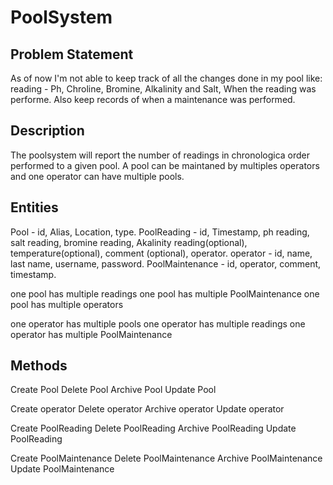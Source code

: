 # PoolSystem

## Problem Statement

As of now I'm not able to keep track of all the changes done in my pool like: reading - Ph, Chroline, Bromine, Alkalinity and Salt, When the reading was performe. Also keep records of when a maintenance was performed.
## Description

The poolsystem will report the number of readings in chronologica order performed to a given pool. A pool can be maintaned by multiples operators and one operator can have multiple pools.

## Entities

Pool - id, Alias, Location, type.
PoolReading - id, Timestamp, ph reading, salt reading, bromine reading, Akalinity reading(optional), temperature(optional), comment (optional), operator.
operator - id, name, last name, username, password.
PoolMaintenance - id, operator, comment, timestamp.

one pool has multiple readings
one pool has multiple PoolMaintenance
one pool has multiple operators

one operator has multiple pools
one operator has multiple readings
one operator has multiple PoolMaintenance


## Methods 

Create Pool
Delete Pool
Archive Pool
Update Pool

Create operator
Delete operator
Archive operator
Update operator

Create PoolReading
Delete PoolReading
Archive PoolReading
Update PoolReading

Create PoolMaintenance
Delete PoolMaintenance
Archive PoolMaintenance
Update PoolMaintenance